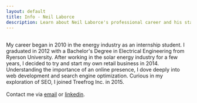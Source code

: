 ```yaml
---
layout: default
title: Info - Neil Laborce
description: Learn about Neil Laborce's professional career and his start into SEO.
---
```


<br>My career began in 2010 in the energy industry as an internship student. I graduated in 2012 with a Bachelor's Degree in Electrical Engineering from Ryerson University. After working in the solar energy industry for a few years, I decided to try and start my own retail business in 2014. Understanding the importance of an online presence, I dove deeply into web development and search engine optimization. Curious in my exploration of SEO, I joined Treefrog Inc. in 2015.
<br>
<br>Contact me via <a href="mailto:neil@treefrog.ca">email</a> or <a href="https://ca.linkedin.com/in/rnlaborce">linkedin</a>.
<br>
<br>
